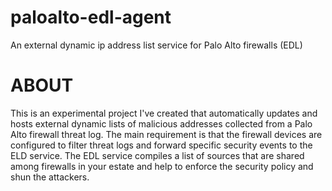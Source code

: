# paloalto-edl-agent
An external dynamic ip address list service for Palo Alto firewalls (EDL)

# ABOUT

This is an experimental project I've created that automatically updates and hosts external dynamic lists of malicious addresses collected from a Palo Alto firewall threat log.
The main requirement is that the firewall devices are configured to filter threat logs and forward specific security events to the ELD service.
The EDL service compiles a list of sources that are shared among firewalls in your estate and help to enforce the security policy and shun the attackers.

